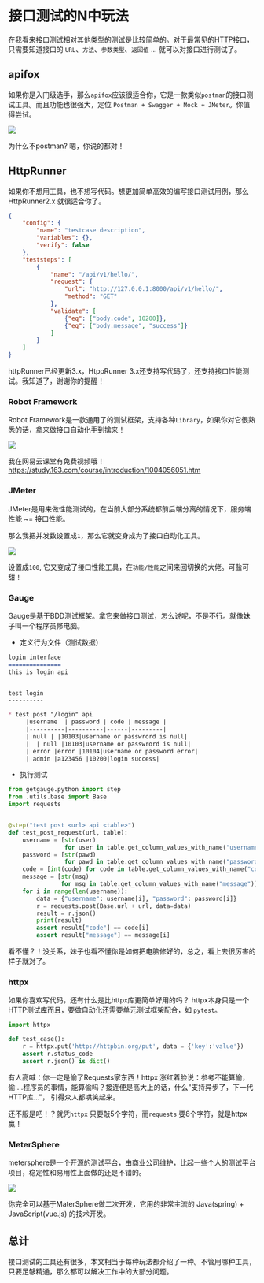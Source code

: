 # 接口测试的N中玩法

在我看来接口测试相对其他类型的测试是比较简单的。对于最常见的HTTP接口，只需要知道接口的 `URL`、`方法`、`参数类型`、`返回值` ... 就可以对接口进行测试了。


## apifox

如果你是入门级选手，那么`apifox`应该很适合你，它是一款类似`postman`的接口测试工具。而且功能也很强大，定位 `Postman + Swagger + Mock + JMeter`。你值得尝试。


![](./images/apifox.png)

为什么不postman? 嗯，你说的都对！


## HttpRunner

如果你不想用工具，也不想写代码。想更加简单高效的编写接口测试用例，那么HttpRunner2.x 就很适合你了。

```json
{
    "config": {
        "name": "testcase description",
        "variables": {},
        "verify": false
    },
    "teststeps": [
        {
            "name": "/api/v1/hello/",
            "request": {
                "url": "http://127.0.0.1:8000/api/v1/hello/",
                "method": "GET"
            },
            "validate": [
                {"eq": ["body.code", 10200]},
                {"eq": ["body.message", "success"]}
            ]
        }
    ]
}
```

httpRunner已经更新3.x，HtppRunner 3.x还支持写代码了，还支持接口性能测试。我知道了，谢谢你的提醒！

### Robot Framework

Robot Framework是一款通用了的测试框架，支持各种`Library`，如果你对它很熟悉的话，拿来做接口自动化手到擒来！

![](./images/robot_framework.png)

我在网易云课堂有免费视频哦！
https://study.163.com/course/introduction/1004056051.htm


### JMeter

JMeter是用来做性能测试的，在当前大部分系统都前后端分离的情况下，服务端性能 ~= 接口性能。

那么我把并发数设置成`1`，那么它就变身成为了接口自动化工具。

![](./images/jmeter.png)

设置成`100`, 它又变成了接口性能工具，在`功能/性能`之间来回切换的大佬。可盐可甜！

### Gauge

Gauge是基于BDD测试框架。拿它来做接口测试，怎么说呢，不是不行。就像妹子叫一个程序员修电脑。

* 定义行为文件（测试数据）

```markdown
login interface
===============
this is login api


test login
----------

* test post "/login" api
     |username  | password | code | message |
     |----------|----------|------|---------|
     | null | |10103|username or passwrord is null|
     |  | null |10103|username or passwrord is null|
     | error |error |10104|username or password error|
     | admin |a123456 |10200|login success|
```

* 执行测试

```python
from getgauge.python import step
from .utils.base import Base
import requests


@step("test post <url> api <table>")
def test_post_request(url, table):
    username = [str(user)
                for user in table.get_column_values_with_name("username")]
    password = [str(pawd)
                for pawd in table.get_column_values_with_name("password")]
    code = [int(code) for code in table.get_column_values_with_name("code")]
    message = [str(msg)
               for msg in table.get_column_values_with_name("message")]
    for i in range(len(username)):
        data = {"username": username[i], "password": password[i]}
        r = requests.post(Base.url + url, data=data)
        result = r.json()
        print(result)
        assert result["code"] == code[i]
        assert result["message"] == message[i]
```

看不懂？！没关系，妹子也看不懂你是如何把电脑修好的，总之，看上去很厉害的样子就对了。


### httpx

如果你喜欢写代码，还有什么是比httpx库更简单好用的吗？ httpx本身只是一个HTTP测试库而且，要做自动化还需要单元测试框架配合，如 `pytest`。

```python
import httpx

def test_case():
    r = httpx.put('http://httpbin.org/put', data = {'key':'value'})
    assert r.status_code
    assert r.json() is dict()
```

有人高喊：你一定是偷了Requests家东西！httpx 涨红着脸说：参考不能算偷，偷....程序员的事情，能算偷吗？接连便是高大上的话，什么"支持异步了，下一代HTTP库..."， 引得众人都哄笑起来。

还不服是吧！？就凭`httpx` 只要敲5个字符，而`requests` 要8个字符，就是httpx赢！

### MeterSphere

metersphere是一个开源的测试平台，由商业公司维护，比起一些个人的测试平台项目，稳定性和易用性上面做的还是不错的。

![](images/matersphere.png)

你完全可以基于MaterSphere做二次开发，它用的非常主流的 Java(spring) + JavaScript(vue.js) 的技术开发。


## 总计

接口测试的工具还有很多，本文相当于每种玩法都介绍了一种。不管用哪种工具，只要足够精通，那么都可以解决工作中的大部分问题。
